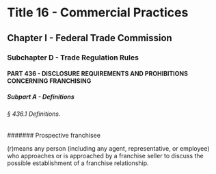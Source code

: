 
# Title 16 - Commercial Practices
## Chapter I - Federal Trade Commission
### Subchapter D - Trade Regulation Rules
#### PART 436 - DISCLOSURE REQUIREMENTS AND PROHIBITIONS CONCERNING FRANCHISING
##### Subpart A - Definitions
###### § 436.1 Definitions.
####### Prospective franchisee

(r)means any person (including any agent, representative, or employee) who approaches or is approached by a franchise seller to discuss the possible establishment of a franchise relationship.
